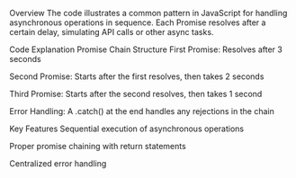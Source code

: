 Overview
The code illustrates a common pattern in JavaScript for handling asynchronous operations in sequence. Each Promise resolves after a certain delay, simulating API calls or other async tasks.

Code Explanation
Promise Chain Structure
First Promise: Resolves after 3 seconds

Second Promise: Starts after the first resolves, then takes 2 seconds

Third Promise: Starts after the second resolves, then takes 1 second

Error Handling: A .catch() at the end handles any rejections in the chain

Key Features
Sequential execution of asynchronous operations

Proper promise chaining with return statements

Centralized error handling
